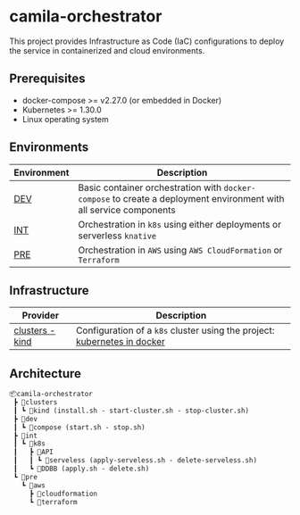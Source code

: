 # camila-orchestrator

This project provides Infrastructure as Code (IaC) configurations to deploy the service in containerized and cloud environments.

## Prerequisites

* docker-compose >= v2.27.0 (or embedded in Docker)
* Kubernetes >= 1.30.0
* Linux operating system

## Environments

| Environment   | Description                                                                                                        |
|---------------|--------------------------------------------------------------------------------------------------------------------|
| [DEV](./dev/) | Basic container orchestration with `docker-compose` to create a deployment environment with all service components |
| [INT](./int/) | Orchestration in `k8s` using either deployments or serverless `knative`                                            |
| [PRE](./pre/) | Orchestration in `AWS` using `AWS CloudFormation` or `Terraform`                                                   |

## Infrastructure

| Provider                            | Description                                                                                           |
|-------------------------------------|-------------------------------------------------------------------------------------------------------|
| [clusters - kind](./clusters/kind/) | Configuration of a `k8s` cluster using the project: [kubernetes in docker](https://kind.sigs.k8s.io/) |

## Architecture

```txt
📦camila-orchestrator
 ┣ 📂clusters
 ┃ ┗ 📂kind (install.sh - start-cluster.sh - stop-cluster.sh)
 ┣ 📂dev
 ┃ ┗ 📂compose (start.sh - stop.sh)
 ┣ 📂int
 ┃ ┗ 📂k8s
 ┃   ┣ 📂API
 ┃   ┃ ┗ 📂serveless (apply-serveless.sh - delete-serveless.sh)
 ┃   ┗ 📂DDBB (apply.sh - delete.sh)
 ┗ 📂pre
   ┗ 📂aws
     ┣ 📂cloudformation
     ┗ 📂terraform
```
